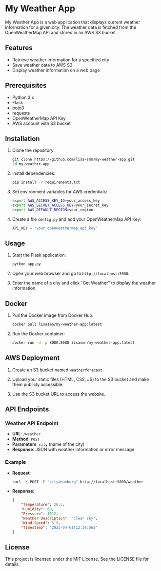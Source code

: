 # My Weather App

My Weather App is a web application that displays current weather information for a given city. The weather data is fetched from the OpenWeatherMap API and stored in an AWS S3 bucket.

## Features

- Retrieve weather information for a specified city
- Save weather data to AWS S3
- Display weather information on a web page

## Prerequisites

- Python 3.x
- Flask
- boto3
- requests
- OpenWeatherMap API Key
- AWS account with S3 bucket

## Installation

1. Clone the repository:

    ```bash
    git clone https://github.com/lisa-smn/my-weather-app.git
    cd my-weather-app
    ```

2. Install dependencies:

    ```bash
    pip install -r requirements.txt
    ```

3. Set environment variables for AWS credentials:

    ```bash
    export AWS_ACCESS_KEY_ID=your_access_key
    export AWS_SECRET_ACCESS_KEY=your_secret_key
    export AWS_DEFAULT_REGION=your_region
    ```

4. Create a file `config.py` and add your OpenWeatherMap API Key:

    ```python
    API_KEY = 'your_openweathermap_api_key'
    ```

## Usage

1. Start the Flask application:

    ```bash
    python app.py
    ```

2. Open your web browser and go to `http://localhost:5000`.

3. Enter the name of a city and click "Get Weather" to display the weather information.

## Docker

1. Pull the Docker image from Docker Hub:

    ```bash
    docker pull lisasmn/my-weather-app:latest
    ```

2. Run the Docker container:

    ```bash
    docker run -d -p 8080:8080 lisasmn/my-weather-app:latest
    ```

## AWS Deployment

1. Create an S3 bucket named `weatherforecast`.

2. Upload your static files (HTML, CSS, JS) to the S3 bucket and make them publicly accessible.

3. Use the S3 bucket URL to access the website.

## API Endpoints

### Weather API Endpoint

- **URL**: `/weather`
- **Method**: `POST`
- **Parameters**: `city` (name of the city)
- **Response**: JSON with weather information or error message

### Example

- **Request**:

    ```bash
    curl -X POST -F "city=Hamburg" http://localhost:5000/weather
    ```

- **Response**:

    ```json
    {
        "Temperature": 20.5,
        "Humidity": 60,
        "Pressure": 1012,
        "Weather Description": "clear sky",
        "Wind Speed": 5.5,
        "Timestamp": "2023-04-01T12:34:56Z"
    }
    ```


## License

This project is licensed under the MIT License. See the LICENSE file for details.
